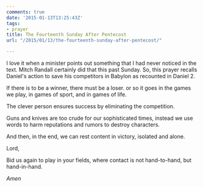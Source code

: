 ```yaml
---
comments: true
date: '2015-01-13T13:25:43Z'
tags:
- prayer
title: The Fourteenth Sunday After Pentecost
url: "/2015/01/13/the-fourteenth-sunday-after-pentecost/"

---
```

I love it when a minister points out something that I had never noticed in the text. Mitch Randall certainly did that this past Sunday. So, this prayer recalls Daniel's action to save his competitors in Babylon as recounted in Daniel 2.

If there is to be a winner,
there must be a loser.
or so it goes in the games we play,
in games of sport,
and in games of life.

The clever person ensures success
by eliminating the competition.

Guns and knives are too crude
for our sophisticated times,
instead we use words
to harm reputations
and rumors to destroy characters.

And then, in the end,
we can rest content
in victory,
isolated and alone.

Lord,

Bid us again
to play in your fields,
where contact is
not hand-to-hand,
but hand-in-hand.

*Amen*


